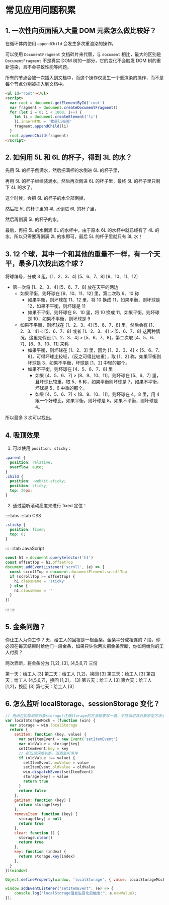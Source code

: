 # 常见应用问题积累

## 1. 一次性向页面插入大量 DOM 元素怎么做比较好？

在循环体内使用 `appendChild` 会发生多次重渲染的操作。

可以使用 `DocumentFragment` 文档碎片来代替，与 `document` 相比，最大的区别是 `DocumentFragment` 不是真实 DOM 树的一部分，它的变化不会触发 DOM 树的重新渲染，且不会导致性能等问题。

所有的节点会被一次插入到文档中，而这个操作仅发生一个重渲染的操作，而不是每个节点分别被插入到文档中。

```html
<ul id="root"></ul>
<script>
  var root = document.getElementById('root')
  var fragment = document.createDocumentFragment()
  for (let i = 0; i < 1000; i++) {
    let li = document.createElement('li')
    li.innerHTML = '我是li标签'
    fragment.appendChild(li)
  }
  root.appendChild(fragment)
</script>
```

## 2. 如何用 5L 和 6L 的杯子，得到 3L 的水？

先用 5L 的杯子倒满水，然后把满杯的水倒进 6L 的杯子里，

再用 5L 的杯子继续装满水，然后再次倒进 6L 的杯子里，最终 5L 的杯子里只剩下 4L 的水了，

这个时候，会把 6L 的杯子的水全部倒掉，

然后把 5L 的杯子里的 4L 水倒进 6L 的杯子里，

然后再倒满 5L 的杯子的水，

最后，再把 5L 的水倒满 6L 的水杯中，由于原本 6L 的水杯中就已经有了 4L 的水，所以只需要再倒满 2L 的水即可，最后 5L 的杯子里就只有 3L 水！

## 3. 12 个球，其中一个和其他的重量不一样，有一个天平，最多几次找出这个球？

将球编号，分成 3 组，[1、2、3、4] [5、6、7、8] [9、10、11、12]

- 第一次将 [1、2、3、4] [5、6、7、8] 放在天平的两边
  - 如果平衡，则坏球在 [9、10、11、12] 里，第二次取 9、10 称
    - 如果平衡，则坏球在 11、12 里，将 10 换成 11，如果平衡，则坏球是 12，如果不平衡，则坏球是 11
    - 如果不平衡，则坏球在 9、10 里，将 10 换成 11，如果平衡，则坏球是 10，如果不平衡，则坏球是 9
  - 如果不平衡，则坏球在 [1、2、3、4] [5、6、7、8] 里，然后会有 [1、2、3、4] < [5、6、7、8] 或者 [1、2、3、4] > [5、6、7、8] 这两种情况，这里先假设 [1、2、3、4] > [5、6、7、8]，第二次取 [4、5、6、7]、[8、9、10、11] 来称
    - 如果平衡，则坏球在 [1、2、3] 里，因为 [1、2、3、4] < [5、6、7、8]，可得坏球比较轻，（反之可得比较重），取 [1、2] 称，如果平衡则坏球是 3，如果不平衡，坏球是 [1、2] 中轻的那个。
    - 如果不平衡，则坏球在 [4、5、6、7、8] 里
      - 如果 [4、5、6、7] > [8、9、10、11]，则坏球在 [5、6、7] 里，且坏球比较重，取 5、6 称，如果平衡则坏球是 7，如果不平衡，坏球是 5、6 中重的那个。
      - 如果 [4、5、6、7] < [8、9、10、11]，则坏球在 4，8 里，用 4 跟一个好球比，如果平衡，则坏球是 8，如果不平衡，则坏球是 4。

所以最多 3 次可以找出。

## 4. 吸顶效果

1. 可以使用 `position: sticky`：

```css
.parent {
  position: relative;
  overflow: auto;
}
.child {
  position: -webkit-sticky;
  position: sticky;
  top: 20px;
}
```

2. 通过监听滚动高度来进行 fixed 定位：

::::tabs
:::tab CSS

```css
.sticky {
  position: fixed;
  top: 0;
}
```

:::
:::tab JavaScript

```js
const h1 = document.querySelector('h1')
const offsetTop = h1.offsetTop
document.addEventListener('scroll', (e) => {
  const scrollTop = document.documentElement.scrollTop
  if (scrollTop >= offsetTop) {
    h1.className = 'sticky'
  } else {
    h1.className = ''
  }
})
```

:::
::::

## 5. 金条问题？

你让工人为你工作 7 天，给工人的回报是一根金条。金条平分成相连的 7 段，你必须在每天结束时给他们一段金条，如果只许你两次把金条弄断，你如何给你的工人付费？

两次弄断，将金条分为 [1,2], [3], [4,5,6,7] 三份

第一天：给工人 [3]
第二天：给工人 [1,2]，换回 [3]
第三天：给工人 [3]
第四天：给工人 [4,5,6,7]，换回 [1,2]， [3]
第五天：给工人 [3]
第六天：给工人 [1,2]，换回 [3]
第七天：给工人 [3]

## 6. 怎么监听 localStorage、sessionStorage 变化？

```js
// 用闭包实现局部对象storage(注意Storage的方法都重写一遍，不然调用其对象原型方法会报错。)
var localStorageMock = (function (win) {
  var storage = win.localStorage
  return {
    setItem: function (key, value) {
      var setItemEvent = new Event('setItemEvent')
      var oldValue = storage[key]
      setItemEvent.key = key
      // 新旧值深度判断，派发监听事件
      if (oldValue !== value) {
        setItemEvent.newValue = value
        setItemEvent.oldValue = oldValue
        win.dispatchEvent(setItemEvent)
        storage[key] = value
        return true
      }
      return false
    },
    getItem: function (key) {
      return storage[key]
    },
    removeItem: function (key) {
      storage[key] = null
      return true
    },
    clear: function () {
      storage.clear()
      return true
    },
    key: function (index) {
      return storage.key(index)
    },
  }
})(window)

Object.defineProperty(window, 'localStorage', { value: localStorageMock, writable: true })

window.addEventListener("setItemEvent", (e) => {
    console.log("localStorage值发生变化后触发:", e.newValue);
});
```
